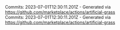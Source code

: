 Commits: 2023-07-01T12:30:11.201Z - Generated via https://github.com/marketplace/actions/artificial-grass
<br>
Commits: 2023-07-01T12:30:11.201Z - Generated via https://github.com/marketplace/actions/artificial-grass
<br>
